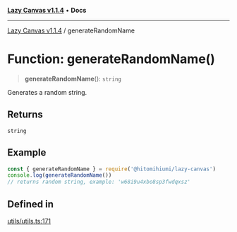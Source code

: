 [**Lazy Canvas v1.1.4**](../README.md) • **Docs**

***

[Lazy Canvas v1.1.4](../globals.md) / generateRandomName

# Function: generateRandomName()

> **generateRandomName**(): `string`

Generates a random string.

## Returns

`string`

## Example

```ts
const { generateRandomName } = require('@hitomihiumi/lazy-canvas')
console.log(generateRandomName())
// returns random string, example: 'w68i9u4xbo8sp3fwdqxsz'
```

## Defined in

[utils/utils.ts:171](https://github.com/Asayukiii/lazy-canvas-ts/blob/eede1ecae82026bf7ec8c2e6dc894fb1a062462a/src/utils/utils.ts#L171)
